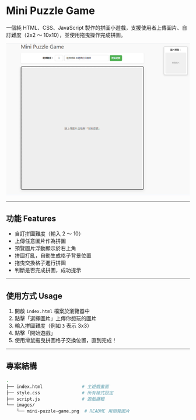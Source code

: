 # Mini Puzzle Game

一個純 HTML、CSS、JavaScript 製作的拼圖小遊戲，支援使用者上傳圖片、自訂難度（2x2 ～ 10x10），並使用拖曳操作完成拼圖。

![預覽圖](./images/mini-puzzle-game.png)

---

## 功能 Features

- 自訂拼圖難度（輸入 2 ～ 10）
- 上傳任意圖片作為拼圖
- 預覽圖片浮動顯示於右上角
- 拼圖打亂，自動生成格子背景位置
- 拖曳交換格子進行拼圖
- 判斷是否完成拼圖，成功提示

---

## 使用方式 Usage

1. 開啟 `index.html` 檔案於瀏覽器中
2. 點擊「選擇圖片」上傳你想玩的圖片
3. 輸入拼圖難度（例如 `3` 表示 3x3）
4. 點擊「開始遊戲」
5. 使用滑鼠拖曳拼圖格子交換位置，直到完成！

---

## 專案結構

```bash
.
├── index.html               # 主遊戲畫面
├── style.css                # 所有樣式設定
├── script.js                # 遊戲邏輯
└── images/
    └── mini-puzzle-game.png  # README 用預覽圖片
```
